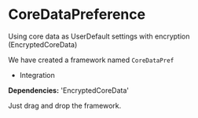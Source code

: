 # CoreDataPreference
Using core data as UserDefault settings with encryption (EncryptedCoreData)


We have created a framework named `CoreDataPref` 

* Integration

**Dependencies:**
'EncryptedCoreData'

Just drag and drop the framework.
